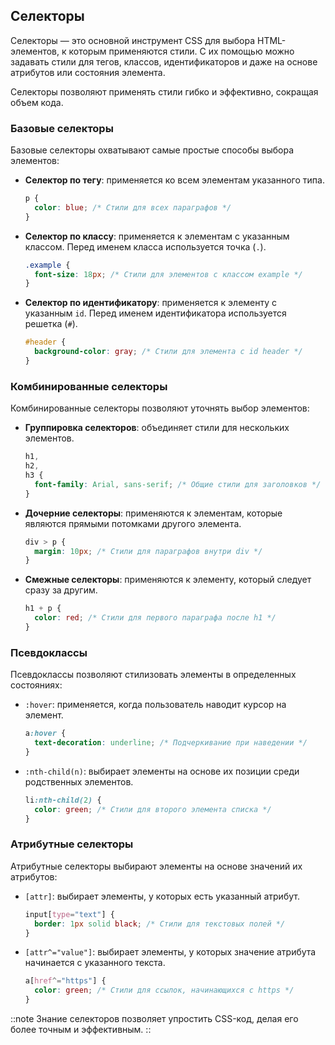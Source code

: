 ## Селекторы

Селекторы — это основной инструмент CSS для выбора HTML-элементов, к которым применяются стили. С их помощью можно задавать стили для тегов, классов, идентификаторов и даже на основе атрибутов или состояния элемента.

Селекторы позволяют применять стили гибко и эффективно, сокращая объем кода.

### Базовые селекторы

Базовые селекторы охватывают самые простые способы выбора элементов:

- **Селектор по тегу**: применяется ко всем элементам указанного типа.
  ```css
  p {
    color: blue; /* Стили для всех параграфов */
  }
  ```
- **Селектор по классу**: применяется к элементам с указанным классом. Перед именем класса используется точка (`.`).
  ```css
  .example {
    font-size: 18px; /* Стили для элементов с классом example */
  }
  ```
- **Селектор по идентификатору**: применяется к элементу с указанным `id`. Перед именем идентификатора используется решетка (`#`).
  ```css
  #header {
    background-color: gray; /* Стили для элемента с id header */
  }
  ```

### Комбинированные селекторы

Комбинированные селекторы позволяют уточнять выбор элементов:

- **Группировка селекторов**: объединяет стили для нескольких элементов.
  ```css
  h1,
  h2,
  h3 {
    font-family: Arial, sans-serif; /* Общие стили для заголовков */
  }
  ```
- **Дочерние селекторы**: применяются к элементам, которые являются прямыми потомками другого элемента.
  ```css
  div > p {
    margin: 10px; /* Стили для параграфов внутри div */
  }
  ```
- **Смежные селекторы**: применяются к элементу, который следует сразу за другим.
  ```css
  h1 + p {
    color: red; /* Стили для первого параграфа после h1 */
  }
  ```

### Псевдоклассы

Псевдоклассы позволяют стилизовать элементы в определенных состояниях:

- `:hover`: применяется, когда пользователь наводит курсор на элемент.
  ```css
  a:hover {
    text-decoration: underline; /* Подчеркивание при наведении */
  }
  ```
- `:nth-child(n)`: выбирает элементы на основе их позиции среди родственных элементов.
  ```css
  li:nth-child(2) {
    color: green; /* Стили для второго элемента списка */
  }
  ```

### Атрибутные селекторы

Атрибутные селекторы выбирают элементы на основе значений их атрибутов:

- `[attr]`: выбирает элементы, у которых есть указанный атрибут.
  ```css
  input[type="text"] {
    border: 1px solid black; /* Стили для текстовых полей */
  }
  ```
- `[attr^="value"]`: выбирает элементы, у которых значение атрибута начинается с указанного текста.
  ```css
  a[href^="https"] {
    color: green; /* Стили для ссылок, начинающихся с https */
  }
  ```

::note
Знание селекторов позволяет упростить CSS-код, делая его более точным и эффективным.
::
